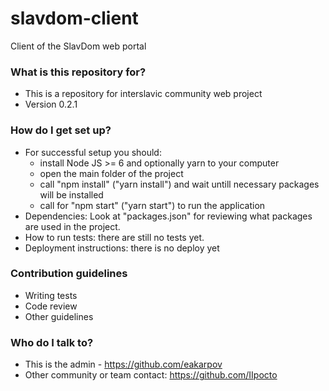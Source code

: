 # slavdom-client
Client of the SlavDom web portal

### What is this repository for? ###

* This is a repository for interslavic community web project
* Version 0.2.1

### How do I get set up? ###

* For successful setup you should:
  * install Node JS >= 6 and optionally yarn to your computer
  * open the main folder of the project
  * call "npm install" ("yarn install") and wait untill necessary packages will be installed
  * call for "npm start" ("yarn start") to run the application
* Dependencies: Look at "packages.json" for reviewing what packages are used in the project.
* How to run tests: there are still no tests yet.
* Deployment instructions: there is no deploy yet

### Contribution guidelines ###

* Writing tests
* Code review
* Other guidelines

### Who do I talk to? ###

* This is the admin - https://github.com/eakarpov
* Other community or team contact: https://github.com/IIpocto
